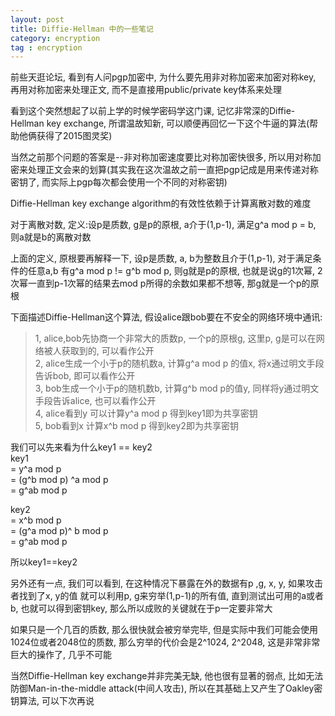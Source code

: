 ```yaml
---
layout: post
title: Diffie-Hellman 中的一些笔记
category: encryption
tag : encryption
---
```


前些天逛论坛, 看到有人问pgp加密中, 为什么要先用非对称加密来加密对称key, 再用对称加密来处理正文, 而不是直接用public/private key体系来处理  

看到这个突然想起了以前上学的时候学密码学这门课, 记忆非常深的Diffie-Hellman key exchange, 所谓温故知新, 可以顺便再回忆一下这个牛逼的算法(帮助他俩获得了2015图灵奖) 
 
当然之前那个问题的答案是--非对称加密速度要比对称加密快很多, 所以用对称加密来处理正文会来的划算(其实我在这次温故之前一直把pgp记成是用来传递对称密钥了, 而实际上pgp每次都会使用一个不同的对称密钥)  

Diffie-Hellman key exchange algorithm的有效性依赖于计算离散对数的难度  

对于离散对数, 定义:设p是质数, g是p的原根, a介于(1,p-1), 满足g^a mod p = b, 则a就是b的离散对数  

上面的定义, 原根要再解释一下, 设p是质数, a, b为整数且介于(1,p-1), 对于满足条件的任意a,b 有g^a mod p != g^b mod p, 则g就是p的原根, 也就是说g的1次幂, 2次幂一直到p-1次幂的结果去mod p所得的余数如果都不想等, 那g就是一个p的原根  

下面描述Diffie-Hellman这个算法, 假设alice跟bob要在不安全的网络环境中通讯:  
>1, alice,bob先协商一个非常大的质数p, 一个p的原根g, 这里p, g是可以在网络被人获取到的, 可以看作公开  
>2, alice生成一个小于p的随机数a,  计算g^a mod p 的值x, 将x通过明文手段告诉bob, 即可以看作公开  
>3, bob生成一个小于p的随机数b, 计算g^b mod p的值y, 同样将y通过明文手段告诉alice, 也可以看作公开  
>4, alice看到y 可以计算y^a mod p 得到key1即为共享密钥  
>5, bob看到x 计算x^b mod p 得到key2即为共享密钥  

我们可以先来看为什么key1 == key2   
key1   
= y^a mod p  
= (g^b mod p) ^a mod p  
= g^ab mod p

key2  
= x^b mod p  
= (g^a mod p)^ b mod p  
= g^ab mod p

所以key1==key2 

另外还有一点, 我们可以看到, 在这种情况下暴露在外的数据有p ,g, x, y, 如果攻击者找到了x, y的值 就可以利用p, g来穷举(1,p-1)的所有值, 直到测试出可用的a或者b, 也就可以得到密钥key, 那么所以成败的关键就在于p一定要非常大  

如果只是一个几百的质数, 那么很快就会被穷举完毕, 但是实际中我们可能会使用1024位或者2048位的质数, 那么穷举的代价会是2^1024, 2^2048, 这是非常非常巨大的操作了, 几乎不可能  

当然Diffie-Hellman key exchange并非完美无缺, 他也很有显著的弱点, 比如无法防御Man-in-the-middle attack(中间人攻击), 所以在其基础上又产生了Oakley密钥算法, 可以下次再说  